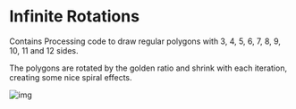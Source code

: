 # Infinite Rotations

Contains Processing code to draw regular polygons with 3, 4, 5, 6, 7, 8, 9, 10, 11 and 12 sides.

The polygons are rotated by the golden ratio and shrink with each iteration, creating some nice spiral effects.

![img](https://i.imgur.com/3WmFkQ3.png)
